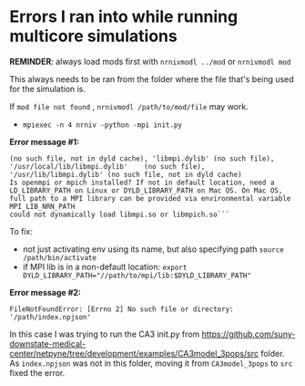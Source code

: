# Errors I ran into while running multicore simulations 

**REMINDER**: always load mods first with `nrnivmodl ../mod` or `nrnivmodl mod`

This always needs to be ran from the folder where the file that's being used for the simulation is.

If `mod file not found` , `nrnivmodl /path/to/mod/file` may work.



- `mpiexec -n 4 nrniv -python -mpi init.py`

<b>Error message #1:</b>

    (no such file, not in dyld cache), 'libmpi.dylib' (no such file), '/usr/local/lib/libmpi.dylib'    (no such file), '/usr/lib/libmpi.dylib' (no such file, not in dyld cache)
    Is openmpi or mpich installed? If not in default location, need a LD_LIBRARY_PATH on Linux or DYLD_LIBRARY_PATH on Mac OS. On Mac OS, full path to a MPI library can be provided via environmental variable MPI_LIB_NRN_PATH
    could not dynamically load libmpi.so or libmpich.so```

To fix:
 - not just activating env using its name, but also specifying path `source /path/bin/activate`
 - if MPI lib is in a non-default location: `export DYLD_LIBRARY_PATH="//path/to/mpi/lib:$DYLD_LIBRARY_PATH"`


<b>Error message #2:</b>

`FileNotFoundError: [Errno 2] No such file or directory: '/path/index.npjson'`

In this case I was trying to run the CA3 init.py from https://github.com/suny-downstate-medical-center/netpyne/tree/development/examples/CA3model_3pops/src folder. As `index.npjson` was not in this folder, moving it from `CA3model_3pops` to `src` fixed the error. 
